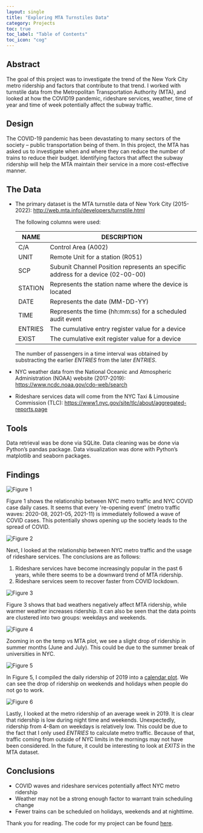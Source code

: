 ```yaml
---
layout: single
title: "Exploring MTA Turnstiles Data"
category: Projects
toc: true
toc_label: "Table of Contents"
toc_icon: "cog"
---
```


## Abstract
The goal of this project was to investigate the trend of the New York City metro ridership and factors that contribute to that trend. I worked with turnstile data from the Metropolitan Transportation Authority (MTA), and looked at how the COVID19 pandemic, rideshare services, weather, time of year and time of week potentially affect the subway traffic.

## Design
The COVID-19 pandemic has been devastating to many sectors of the society – public transportation being of them. In this project, the MTA has asked us to investigate when and where they can reduce the number of trains to reduce their budget. Identifying factors that affect the subway ridership will help the MTA maintain their service in a more cost-effective manner.

## The Data
- The primary dataset is the MTA turnstile data of New York City (2015-2022): http://web.mta.info/developers/turnstile.html

	The following columns were used:
	
	| NAME | DESCRIPTION |
	| ---- | ----------- |
	| C/A | Control Area (A002) |
	| UNIT | Remote Unit for a station (R051) |
	| SCP | Subunit Channel Position represents an specific address for a device (02-00-00) |
	| STATION | Represents the station name where the device is located |
	| DATE | Represents the date (MM-DD-YY) |
	| TIME | Represents the time (hh:mm:ss) for a scheduled audit event |
	| ENTRIES | The cumulative entry register value for a device |
	| EXIST | The cumulative exit register value for a device |
	
	The number of passengers in a time interval was obtained by substracting the earlier _ENTRIES_ from the later _ENTRIES_.
	
- NYC weather data from the National Oceanic and Atmospheric Administration (NOAA) website (2017-2019): https://www.ncdc.noaa.gov/cdo-web/search

- Rideshare services data will come from the NYC Taxi & Limousine Commission (TLC): https://www1.nyc.gov/site/tlc/about/aggregated-reports.page

## Tools
Data retrieval was be done via SQLite. Data cleaning was be done via Python’s pandas package. Data visualization was done with Python’s matplotlib and seaborn packages.

## Findings
![Figure 1](https://github.com/JoshJingtianWang/NYC-MTA-EDA/blob/main/plots/COVID_MTA_transparentbg.png?raw=true "Figure 1")

Figure 1 shows the relationship between NYC metro traffic and NYC COVID case daily cases. It seems that every 're-opening event' (metro traffic waves: 2020-08, 2021-05, 2021-11) is immediately followed a wave of COVID cases. This potentially shows opening up the society leads to the spread of COVID.

![Figure 2](https://raw.githubusercontent.com/JoshJingtianWang/NYC-MTA-EDA/main/plots/Uber_MTA_transparentbg.png "Figure 2")

Next, I looked at the relationship between NYC metro traffic and the usage of rideshare services. The conclusions are as follows:
1. Rideshare services have become increasingly popular in the past 6 years, while there seems to be a downward trend of MTA ridership.
2. Rideshare services seem to recover faster from COVID lockdown.

![Figure 3](https://github.com/JoshJingtianWang/NYC-MTA-EDA/blob/main/plots/Weather_MTA.png "Figure 3")

Figure 3 shows that bad weathers negatively affect MTA ridership, while warmer weather increases ridership. It can also be seen that the data points are clustered into two groups: weekdays and weekends.

![Figure 4](https://raw.githubusercontent.com/JoshJingtianWang/NYC-MTA-EDA/tree/main/plots/Temperature_MTA.png "Figure 4")

Zooming in on the temp vs MTA plot, we see a slight drop of ridership in summer months (June and July). This could be due to the summer break of universities in NYC.

![Figure 5](https://raw.githubusercontent.com/JoshJingtianWang/NYC-MTA-EDA/tree/main/plots/year_heatmap_2019.png "Figure 5")

In Figure 5, I compiled the daily ridership of 2019 into a [calendar plot](https://calplot.readthedocs.io/en/latest/). We can see the drop of ridership on weekends and holidays when people do not go to work.

![Figure 6](https://raw.githubusercontent.com/JoshJingtianWang/NYC-MTA-EDA/tree/main/plots/week_heatmap_2019.png "Figure 6")

Lastly, I looked at the metro ridership of an average week in 2019. It is clear that ridership is low during night time and weekends. Unexpectedly, ridership from 4-8am on weekdays is relatively low. This could be due to the fact that I only used _ENTRIES_ to calculate metro traffic. Because of that, traffic coming from outside of NYC limits in the mornings may not have been considered. In the future, it could be interesting to look at _EXITS_ in the MTA dataset.

## Conclusions
- COVID waves and rideshare services potentially affect NYC metro ridership
- Weather may not be a strong enough factor to warrant train scheduling change
- Fewer trains can be scheduled on holidays, weekends and at nighttime.

Thank you for reading. The code for my project can be found [here](https://github.com/JoshJingtianWang/NYC-MTA-EDA). 